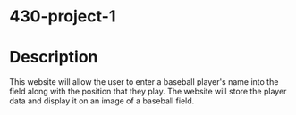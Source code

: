 # 430-project-1

# Description 
This website will allow the user to enter a baseball player's name into the field along with the position that they play. The website will store the player data and display it on an image of a baseball field. 
